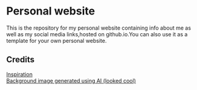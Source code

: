 # Personal website

This is the repository for my personal website containing info about me as well as my social media links,hosted on github.io.You can also use it as a template for your own personal website.

## Credits

[Inspiration](https://replit.com/@STARSHIPSTUDIOS/Linktree-v2)  
[Background image generated using AI (looked cool)](https://imgur.com/gallery/YdMlsh9)
